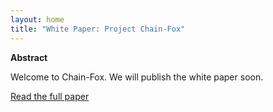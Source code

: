 ```yaml
---
layout: home
title: "White Paper: Project Chain-Fox"
---
```


**Abstract**  

Welcome to Chain-Fox. We will publish the white paper soon.

[Read the full paper](/chapters/01-introduction.html)